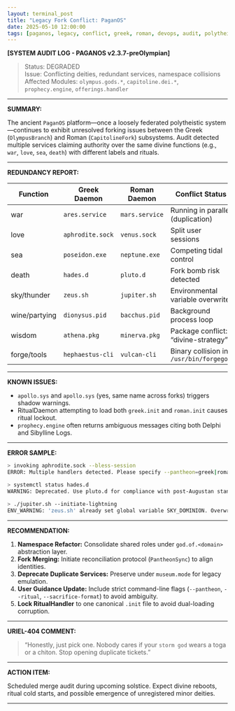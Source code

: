 ```yaml
---
layout: terminal_post
title: "Legacy Fork Conflict: PaganOS"
date: 2025-05-10 12:00:00
tags: [paganos, legacy, conflict, greek, roman, devops, audit, polytheism, namespace, uriel]
---
```


**[SYSTEM AUDIT LOG - PAGANOS v2.3.7-preOlympian]**

> Status: DEGRADED  
> Issue: Conflicting deities, redundant services, namespace collisions  
> Affected Modules: `olympus.gods.*`, `capitoline.dei.*`, `prophecy.engine`, `offerings.handler`

---

**SUMMARY:**

The ancient `PaganOS` platform—once a loosely federated polytheistic system—continues to exhibit unresolved forking issues between the Greek (`OlympusBranch`) and Roman (`CapitolineFork`) subsystems. Audit detected multiple services claiming authority over the same divine functions (e.g., `war`, `love`, `sea`, `death`) with different labels and rituals.

---

**REDUNDANCY REPORT:**

| Function       | Greek Daemon      | Roman Daemon     | Conflict Status       |
|----------------|-------------------|------------------|------------------------|
| war            | `ares.service`    | `mars.service`   | Running in parallel (duplication) |
| love           | `aphrodite.sock`  | `venus.sock`     | Split user sessions |
| sea            | `poseidon.exe`    | `neptune.exe`    | Competing tidal control |
| death          | `hades.d`         | `pluto.d`        | Fork bomb risk detected |
| sky/thunder    | `zeus.sh`         | `jupiter.sh`     | Environmental variable overwrite |
| wine/partying  | `dionysus.pid`    | `bacchus.pid`    | Background process loop |
| wisdom         | `athena.pkg`      | `minerva.pkg`    | Package conflict: “divine-strategy” |
| forge/tools    | `hephaestus-cli`  | `vulcan-cli`     | Binary collision in `/usr/bin/forgegod` |

---

**KNOWN ISSUES:**

- `apollo.sys` and `apollo.sys` (yes, same name across forks) triggers shadow warnings.
- RitualDaemon attempting to load both `greek.init` and `roman.init` causes ritual lockout.
- `prophecy.engine` often returns ambiguous messages citing both Delphi and Sibylline Logs.

---

**ERROR SAMPLE:**

```bash
> invoking aphrodite.sock --bless-session
ERROR: Multiple handlers detected. Please specify --pantheon=greek|roman

> systemctl status hades.d
WARNING: Deprecated. Use pluto.d for compliance with post-Augustan standards.

> ./jupiter.sh --initiate-lightning
ENV_WARNING: 'zeus.sh' already set global variable SKY_DOMINION. Overwriting...
```

---

**RECOMMENDATION:**

1. **Namespace Refactor:** Consolidate shared roles under `god.of.<domain>` abstraction layer.
2. **Fork Merging:** Initiate reconciliation protocol (`PantheonSync`) to align identities.
3. **Deprecate Duplicate Services:** Preserve under `museum.mode` for legacy emulation.
4. **User Guidance Update:** Include strict command-line flags (`--pantheon`, `--ritual`, `--sacrifice-format`) to avoid ambiguity.
5. **Lock RitualHandler** to one canonical `.init` file to avoid dual-loading corruption.

---

**URIEL-404 COMMENT:**

> “Honestly, just pick one. Nobody cares if your `storm god` wears a toga or a chiton. Stop opening duplicate tickets.”

---

**ACTION ITEM:**

Scheduled merge audit during upcoming solstice. Expect divine reboots, ritual cold starts, and possible emergence of unregistered minor deities.

---
